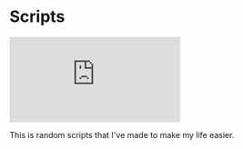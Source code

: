 # Scripts

![](https://ariandev.com/Github_Assets/GithubCounter/counter.php?page=Scripts)

This is random scripts that I've made to make my life easier.
